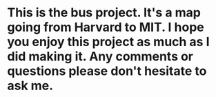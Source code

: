 # This is the bus project. It's a map going from Harvard to MIT. I hope you enjoy this project as much as I did making it. Any comments or questions please don't hesitate to ask me. 
